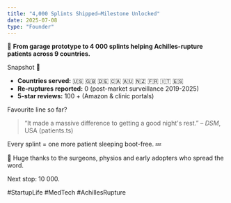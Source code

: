 ```yaml
---
title: "4,000 Splints Shipped—Milestone Unlocked"
date: 2025-07-08
type: "Founder"
---
```


🎉 **From garage prototype to 4 000 splints helping Achilles-rupture patients across 9 countries.**

Snapshot 📸
- **Countries served:** 🇺🇸 🇬🇧 🇩🇪 🇨🇦 🇦🇺 🇳🇿 🇫🇷 🇮🇹 🇪🇸
- **Re-ruptures reported:** 0 (post-market surveillance 2019-2025)
- **5-star reviews:** 100 + (Amazon & clinic portals)

Favourite line so far?
> “It made a massive difference to getting a good night's rest.” – *DSM*, USA (patients.ts)

Every splint = one more patient sleeping boot-free. 💤

🙏 Huge thanks to the surgeons, physios and early adopters who spread the word.

Next stop: 10 000.

#StartupLife #MedTech #AchillesRupture
